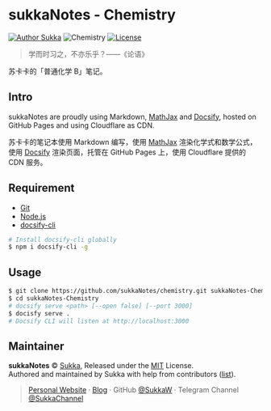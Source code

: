 # sukkaNotes - Chemistry

[![Author Sukka](https://img.shields.io/badge/Author-Sukka-b68469.svg?style=flat-square)](https://skk.moe)
![Chemistry](https://img.shields.io/badge/Subject-Chemistry-#009688.svg?style=flat-square)
[![License](https://img.shields.io/github/license/sukkanotes/chemistry.svg?style=flat-square)](https://github.com/sukkaNotes/chemistry/blob/master/LICENSE)

> 学而时习之，不亦乐乎？——《论语》

苏卡卡的「普通化学 B」笔记。

## Intro

sukkaNotes are proudly using Markdown, [MathJax](https://www.mathjax.org/) and [Docsify](https://github.com/docsifyjs/docsify), hosted on GitHub Pages and using Cloudflare as CDN.

苏卡卡的笔记本使用 Markdown 编写，使用 [MathJax](https://www.mathjax.org/) 渲染化学式和数学公式，使用 [Docsify](https://github.com/docsifyjs/docsify) 渲染页面，托管在 GitHub Pages 上，使用 Cloudflare 提供的 CDN 服务。

## Requirement

- [Git](https://git-scm.com/)
- [Node.js](https://github.com/nodejs/node)
- [docsify-cli](https://github.com/QingWei-Li/docsify-cli)

```bash
# Install docsify-cli globally
$ npm i docsify-cli -g
```

## Usage

```bash
$ git clone https://github.com/sukkaNotes/chemistry.git sukkaNotes-Chemistry
$ cd sukkaNotes-Chemistry
# docsify serve <path> [--open false] [--port 3000]
$ docisfy serve .
# Docsify CLI will listen at http://localhost:3000
```

## Maintainer

**sukkaNotes** © [Sukka](https://github.com/SukkaW), Released under the [MIT](https://github.com/sukkaNotes/chemistry/blob/master/LICENSE) License.<br>
Authored and maintained by Sukka with help from contributors ([list](https://github.com/SukkaW/hexo-theme-suka/contributors)).

> [Personal Website](https://suka.moe) · [Blog](https://blog.suka.moe) · GitHub [@SukkaW](https://github.com/SukkaW) · Telegram Channel [@SukkaChannel](https://t.me/SukkaChannel)
